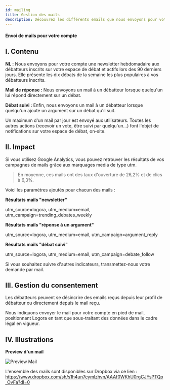 ```yaml
---
id: mailing
title: Gestion des mails
description: Découvrez les différents emails que nous envoyons pour votre compte
---
```


#### Envoi de mails pour votre compte

## I. Contenu

**NL :**
Nous envoyons pour votre compte une newsletter hebdomadaire aux débatteurs inscrits sur votre espace de débat et actifs lors des 90 derniers jours. 
Elle présente les dix débats de la semaine les plus populaires à vos débatteurs inscrits. 

**Mail de réponse :**
Nous envoyons un mail à un débatteur lorsque quelqu'un lui répond directement sur un débat. 

**Débat suivi :**
Enfin, nous envoyons un mail à un débatteur lorsque quelqu'un ajoute un argument sur un débat qu'il suit. 

Un maximum d'un mail par jour est envoyé aux utilisateurs.
Toutes les autres actions (recevoir un vote, être suivi par quelqu'un...) font l'objet de notifications sur votre espace de débat, on-site.

## II. Impact

Si vous utilisez Google Analytics, vous pouvez retrouver les résultats de vos campagnes de mails grâce aux marquages media de type utm. 

> En moyenne, ces mails ont des taux d'ouverture de 26,2% et de clics à 6,3%. 

Voici les paramètres ajoutés pour chacun des mails : 

**Résultats mails "newsletter"**

utm_source=logora, utm_medium=email, utm_campaign=trending_debates_weekly

**Résultats mails "réponse à un argument"**

utm_source=logora, utm_medium=email, utm_campaign=argument_reply

**Résultats mails "débat suivi"**

utm_source=logora, utm_medium=email, utm_campaign=debate_follow

Si vous souhaitez suivre d'autres indicateurs, transmettez-nous votre demande par mail. 

## III. Gestion du consentement

Les débatteurs peuvent se désincrire des emails reçus depuis leur profil de débatteur ou directement depuis le mail reçu. 

Nous indiquons envoyer le mail pour votre compte en pied de mail, positionnant Logora en tant que sous-traitant des données dans le cadre légal en vigueur. 

## IV. Illustrations

**Preview d'un mail**

![Preview Mail](/img/previewmail.png)

L'ensemble des mails sont disponibles sur Dropbox via ce lien : https://www.dropbox.com/sh/s1h4un7eymlzhvn/AAAf0WKhU0rgCJYsPTQp_OvFa?dl=0

